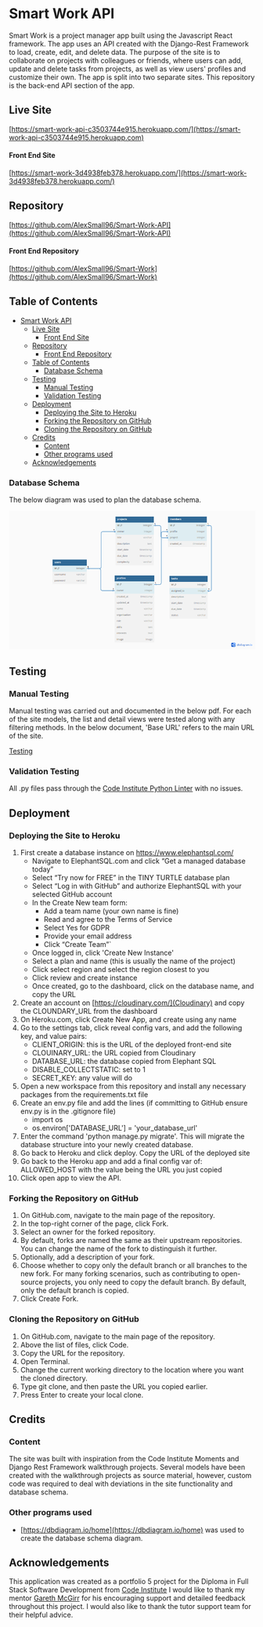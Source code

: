 # Smart Work API
Smart Work is a project manager app built using the Javascript React framework. The app uses an API created with the Django-Rest Framework to load, create, edit, and delete data. The purpose of the site is to collaborate on projects with colleagues or friends, where users can add, update and delete tasks from projects, as well as view users' profiles and customize their own. The app is split into two separate sites. This repository is the back-end API section of the app.

## Live Site
[https://smart-work-api-c3503744e915.herokuapp.com/](https://smart-work-api-c3503744e915.herokuapp.com)
#### Front End Site
[https://smart-work-3d4938feb378.herokuapp.com/](https://smart-work-3d4938feb378.herokuapp.com/)
## Repository
[https://github.com/AlexSmall96/Smart-Work-API](https://github.com/AlexSmall96/Smart-Work-API)
#### Front End Repository
[https://github.com/AlexSmall96/Smart-Work](https://github.com/AlexSmall96/Smart-Work)
## Table of Contents
- [Smart Work API](#smart-work-api)
  * [Live Site](#live-site)
      - [Front End Site](#front-end-site)
  * [Repository](#repository)
      - [Front End Repository](#front-end-repository)
  * [Table of Contents](#table-of-contents)
    + [Database Schema](#database-schema)
  * [Testing](#testing)
    + [Manual Testing](#manual-testing)
    + [Validation Testing](#validation-testing)
  * [Deployment](#deployment)
    + [Deploying the Site to Heroku](#deploying-the-site-to-heroku)
    + [Forking the Repository on GitHub](#forking-the-repository-on-github)
    + [Cloning the Repository on GitHub](#cloning-the-repository-on-github)
  * [Credits](#credits)
    + [Content](#content)
    + [Other programs used](#other-programs-used)
  * [Acknowledgements](#acknowledgements)
### Database Schema
The below diagram was used to plan the database schema.

![Database Schema](documentation/images/Smart-Work-db-schema.png) 

## Testing
### Manual Testing
Manual testing was carried out and documented in the below pdf. For each of the site models, the list and detail views were tested along with any filtering methods. In the below document, 'Base URL' refers to the main URL of the site.

[Testing](documentation/testing/apiTesting.pdf) 
### Validation Testing 
All .py files pass through the [Code Institute Python Linter](https://pep8ci.herokuapp.com/) with no issues.
## Deployment
### Deploying the Site to Heroku
1. First create a database instance on https://www.elephantsql.com/
    - Navigate to ElephantSQL.com and click “Get a managed database today”
    - Select “Try now for FREE” in the TINY TURTLE database plan
    - Select “Log in with GitHub” and authorize ElephantSQL with your selected GitHub account
    - In the Create New team form:
        - Add a team name (your own name is fine)
        - Read and agree to the Terms of Service
        - Select Yes for GDPR
        - Provide your email address
        - Click “Create Team”`
    - Once logged in, click 'Create New Instance'
    - Select a plan and name (this is usually the name of the project)
    - Click select region and select the region closest to you
    - Click review and create instance
    - Once created, go to the dashboard, click on the database name, and copy the URL
2. Create an account on [https://cloudinary.com/](Cloudinary) and copy the CLOUNDARY_URL from the dashboard
3. On Heroku.com, click Create New App, and create using any name
4. Go to the settings tab, click reveal config vars, and add the following key, and value pairs:
    - CLIENT_ORIGIN: this is the URL of the deployed front-end site
    - CLOUINARY_URL: the URL copied from Cloudinary
    - DATABASE_URL: the database copied from Elephant SQL
    - DISABLE_COLLECTSTATIC: set to 1
    - SECRET_KEY: any value will do
5. Open a new workspace from this repository and install any necessary packages from the requirements.txt file
6. Create an env.py file and add the lines (if committing to GitHub ensure env.py is in the .gitignore file)
    - import os 
    - os.environ['DATABASE_URL'] = 'your_database_url'
7. Enter the command 'python manage.py migrate'. This will migrate the database structure into your newly created database.
8. Go back to Heroku and click deploy. Copy the URL of the deployed site
9. Go back to the Heroku app and add a final config var of: ALLOWED_HOST with the value being the URL you just copied
10. Click open app to view the API.

### Forking the Repository on GitHub
1. On GitHub.com, navigate to the main page of the repository.
2. In the top-right corner of the page, click Fork.
3. Select an owner for the forked repository.
4. By default, forks are named the same as their upstream repositories. You can change the name of the fork to distinguish it further.
5. Optionally, add a description of your fork.
6. Choose whether to copy only the default branch or all branches to the new fork. For many forking scenarios, such as contributing to open-source projects, you only need to copy the default branch. By default, only the default branch is copied.
7. Click Create Fork.
### Cloning the Repository on GitHub
1. On GitHub.com, navigate to the main page of the repository.
2. Above the list of files, click Code.
3. Copy the URL for the repository.
4. Open Terminal.
5. Change the current working directory to the location where you want the cloned directory.
6. Type git clone, and then paste the URL you copied earlier.
7. Press Enter to create your local clone.
## Credits
### Content
The site was built with inspiration from the Code Institute Moments and Django Rest Framework walkthrough projects. Several models have been created with the walkthrough projects as source material, however, custom code was required to deal with deviations in the site functionality and database schema.
### Other programs used
- [https://dbdiagram.io/home](https://dbdiagram.io/home) was used to create the database schema diagram.
## Acknowledgements 
This application was created as a portfolio 5 project for the Diploma in Full Stack Software Development from [Code Institute](https://codeinstitute.net/full-stack-software-development-diploma/?utm_term=code%20institute&utm_campaign=CI+-+UK+-+Search+-+Brand&utm_source=adwords&utm_medium=ppc&hsa_acc=8983321581&hsa_cam=1578649861&hsa_grp=62188641240&hsa_ad=635720257674&hsa_src=g&hsa_tgt=kwd-319867646331&hsa_kw=code%20institute&hsa_mt=e&hsa_net=adwords&hsa_ver=3&gclid=CjwKCAiA5Y6eBhAbEiwA_2ZWIUE0LRewvfAYnQS69Lujb5s2FrQjmX0Idzqj-Olbamn1DbS2D-R7gBoC-1AQAvD_BwE
)
I would like to thank my mentor [Gareth McGirr](https://github.com/Gareth-McGirr ) for his encouraging support and detailed feedback throughout this project. I would also like to thank the tutor support team for their helpful advice.